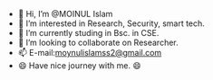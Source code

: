 - 👋 Hi, I’m @MOINUL Islam
- 👀 I’m interested in Research, Security, smart tech.
- 🌱 I’m currently studing in Bsc. in CSE.
- 💞️ I’m looking to collaborate on Researcher.
- 📫 E-mail:moynulislamss2@gmail.com
- 😄  Have nice journey with me. 😄

<!---
MOINUL909-2/MOINUL909-2 is a ✨ special ✨ repository because its `README.md` (this file) appears on your GitHub profile.
You can click the Preview link to take a look at your changes.
--->

